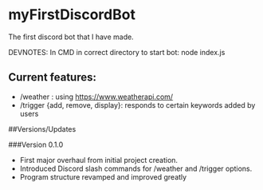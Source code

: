 # myFirstDiscordBot
The first discord bot that I have made.

DEVNOTES: 
In CMD in correct directory to start bot: node index.js
## Current features:
- /weather : using https://www.weatherapi.com/
- /trigger {add, remove, display}: responds to certain keywords added by users

##Versions/Updates

###Version 0.1.0
- First major overhaul from initial project creation. 
- Introduced Discord slash commands for /weather and /trigger options.
- Program structure revamped and improved greatly


